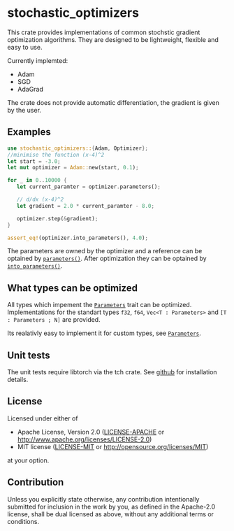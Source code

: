 # stochastic_optimizers

This crate provides implementations of common stochstic gradient optimization algorithms.
They are designed to be lightweight, flexible and easy to use.

Currently implemted:
- Adam
- SGD
- AdaGrad

The crate does not provide automatic differentiation, the gradient is given by the user.

## Examples

```rust
use stochastic_optimizers::{Adam, Optimizer};
//minimise the function (x-4)^2
let start = -3.0;
let mut optimizer = Adam::new(start, 0.1);

for _ in 0..10000 {
   let current_paramter = optimizer.parameters();

   // d/dx (x-4)^2
   let gradient = 2.0 * current_paramter - 8.0;

   optimizer.step(&gradient);
}

assert_eq!(optimizer.into_parameters(), 4.0);
```
The parameters are owned by the optimizer and a reference can be optained by [`parameters()`](crate::Optimizer::parameters()).
After optimization they can be optained by [`into_parameters()`](crate::Optimizer::into_parameters()).

## What types can be optimized

All types which impement the [`Parameters`](crate::Parameters) trait can be optimized.
Implementations for the standart types `f32`, `f64`, `Vec<T : Parameters>` and `[T : Parameters ; N]` are provided.

Its realativly easy to implement it for custom types, see [`Parameters`](crate::Parameters).

## Unit tests

The unit tests require libtorch via the tch crate. See [github](https://github.com/LaurentMazare/tch-rs) for installation details.

## License

Licensed under either of

 * Apache License, Version 2.0
   ([LICENSE-APACHE](LICENSE-APACHE) or http://www.apache.org/licenses/LICENSE-2.0)
 * MIT license
   ([LICENSE-MIT](LICENSE-MIT) or http://opensource.org/licenses/MIT)

at your option.

## Contribution

Unless you explicitly state otherwise, any contribution intentionally submitted
for inclusion in the work by you, as defined in the Apache-2.0 license, shall be
dual licensed as above, without any additional terms or conditions.